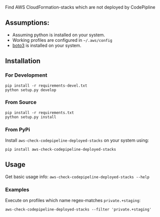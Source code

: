 
Find AWS CloudFormation-stacks which are not deployed by CodePipline


## Assumptions:

+ Assuming python is installed on your system.
+ Working profiles are configured in `~/.aws/config`
+ [boto3](https://pypi.org/project/boto3/) is installed on your system.


## Installation

### For Development

```
pip install -r requirements-devel.txt
python setup.py develop
```

### From Source

```
pip install -r requirements.txt
python setup.py install
```

### From PyPi

Install `aws-check-codepipeline-deployed-stacks` on your system using:

```
pip install aws-check-codepipeline-deployed-stacks
```

## Usage

Get basic usage info: `aws-check-codepipeline-deployed-stacks --help`

### Examples

Execute on profiles which name regex-matches `private.+staging`:

`aws-check-codepipeline-deployed-stacks --filter 'private.+staging'`
